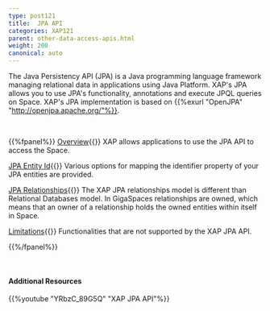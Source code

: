 ```yaml
---
type: post121
title:  JPA API
categories: XAP121
parent: other-data-access-apis.html
weight: 200
canonical: auto
---
```




The Java Persistency API (JPA) is a Java programming language framework managing relational data in applications using Java Platform. XAP's JPA allows you to use JPA's functionality, annotations and execute JPQL queries on Space. XAP's JPA implementation is based on {{%exurl "OpenJPA" "http://openjpa.apache.org/"%}}.


<br>

{{%fpanel%}}
[Overview](./jpa-api.html){{<wbr>}}
XAP allows applications to use the JPA API to access the Space.

[JPA Entity Id](./jpa-entity-id.html){{<wbr>}}
Various options for mapping the identifier property of your JPA entities are provided.

[JPA Relationships](./jpa-relationships.html){{<wbr>}}
The XAP JPA relationships model is different than Relational Databases model. In GigaSpaces relationships are owned, which means that an owner of a relationship holds the owned entities within itself in Space.

[Limitations](./jpa-limitations.html){{<wbr>}}
Functionalities that are not supported by the XAP JPA API.

{{%/fpanel%}}

<br>

#### Additional Resources

{{%youtube "YRbzC_89G5Q"  "XAP JPA API"%}}
